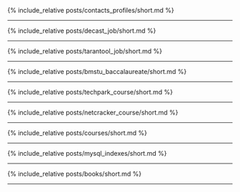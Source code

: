 {% include_relative posts/contacts_profiles/short.md %}
***
{% include_relative posts/decast_job/short.md %}
***
{% include_relative posts/tarantool_job/short.md %}
***
{% include_relative posts/bmstu_baccalaureate/short.md %}
***
{% include_relative posts/techpark_course/short.md %}
***
{% include_relative posts/netcracker_course/short.md %}
***
{% include_relative posts/courses/short.md %}
***
{% include_relative posts/mysql_indexes/short.md %}
***
{% include_relative posts/books/short.md %}
***
